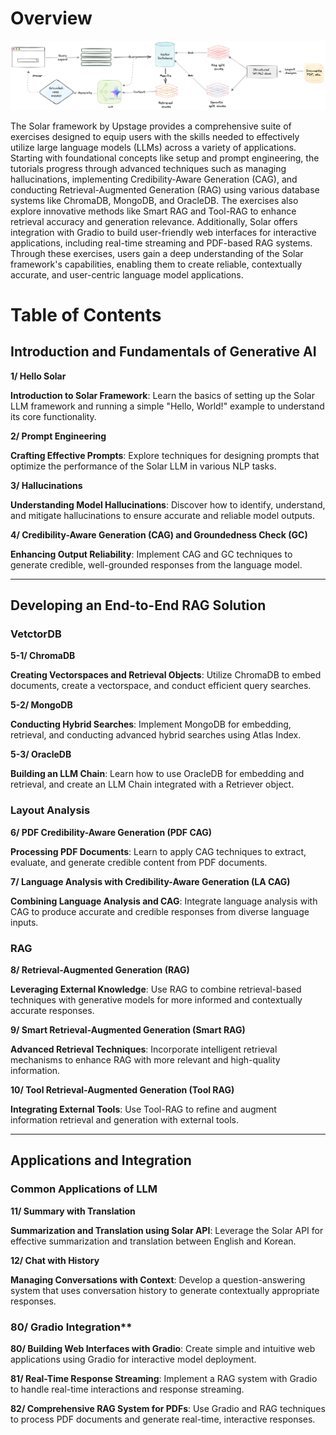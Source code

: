 # Overview

![Overview](./figures/overview.png)

The Solar framework by Upstage provides a comprehensive suite of exercises designed to equip users with the skills needed to effectively utilize large language models (LLMs) across a variety of applications. Starting with foundational concepts like setup and prompt engineering, the tutorials progress through advanced techniques such as managing hallucinations, implementing Credibility-Aware Generation (CAG), and conducting Retrieval-Augmented Generation (RAG) using various database systems like ChromaDB, MongoDB, and OracleDB. The exercises also explore innovative methods like Smart RAG and Tool-RAG to enhance retrieval accuracy and generation relevance. Additionally, Solar offers integration with Gradio to build user-friendly web interfaces for interactive applications, including real-time streaming and PDF-based RAG systems. Through these exercises, users gain a deep understanding of the Solar framework's capabilities, enabling them to create reliable, contextually accurate, and user-centric language model applications.

# Table of Contents

## Introduction and Fundamentals of Generative AI 

**1/ Hello Solar**

**Introduction to Solar Framework**: Learn the basics of setting up the Solar LLM framework and running a simple "Hello, World!" example to understand its core functionality.

**2/ Prompt Engineering**

**Crafting Effective Prompts**: Explore techniques for designing prompts that optimize the performance of the Solar LLM in various NLP tasks. 

**3/ Hallucinations**

**Understanding Model Hallucinations**: Discover how to identify, understand, and mitigate hallucinations to ensure accurate and reliable model outputs.

**4/ Credibility-Aware Generation (CAG) and Groundedness Check (GC)**

**Enhancing Output Reliability**: Implement CAG and GC techniques to generate credible, well-grounded responses from the language model.

----

## Developing an End-to-End RAG Solution 

### VetctorDB

**5-1/ ChromaDB**

**Creating Vectorspaces and Retrieval Objects**: Utilize ChromaDB to embed documents, create a vectorspace, and conduct efficient query searches.

**5-2/ MongoDB**

**Conducting Hybrid Searches**: Implement MongoDB for embedding, retrieval, and conducting advanced hybrid searches using Atlas Index.

**5-3/ OracleDB**

**Building an LLM Chain**: Learn how to use OracleDB for embedding and retrieval, and create an LLM Chain integrated with a Retriever object.

### Layout Analysis

**6/ PDF Credibility-Aware Generation (PDF CAG)**

**Processing PDF Documents**: Learn to apply CAG techniques to extract, evaluate, and generate credible content from PDF documents.

**7/ Language Analysis with Credibility-Aware Generation (LA CAG)**

**Combining Language Analysis and CAG**: Integrate language analysis with CAG to produce accurate and credible responses from diverse language inputs.

### RAG

**8/ Retrieval-Augmented Generation (RAG)**

**Leveraging External Knowledge**: Use RAG to combine retrieval-based techniques with generative models for more informed and contextually accurate responses.

**9/ Smart Retrieval-Augmented Generation (Smart RAG)**

**Advanced Retrieval Techniques**: Incorporate intelligent retrieval mechanisms to enhance RAG with more relevant and high-quality information.

**10/ Tool Retrieval-Augmented Generation (Tool RAG)**

**Integrating External Tools**: Use Tool-RAG to refine and augment information retrieval and generation with external tools.

----

## Applications and Integration

### Common Applications of LLM

**11/ Summary with Translation**

**Summarization and Translation using Solar API**: Leverage the Solar API for effective summarization and translation between English and Korean.

**12/ Chat with History**

**Managing Conversations with Context**: Develop a question-answering system that uses conversation history to generate contextually appropriate responses. 

### 80/ Gradio Integration**

**80/ Building Web Interfaces with Gradio**: Create simple and intuitive web applications using Gradio for interactive model deployment. 

**81/ Real-Time Response Streaming**: Implement a RAG system with Gradio to handle real-time interactions and response streaming. 

**82/ Comprehensive RAG System for PDFs**: Use Gradio and RAG techniques to process PDF documents and generate real-time, interactive responses.

